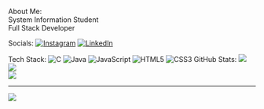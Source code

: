 About Me:
<br>System Information Student<br>Full Stack Developer


Socials:
[![Instagram](https://img.shields.io/badge/Instagram-%23E4405F.svg?logo=Instagram&logoColor=white)](https://instagram.com/@filiperother19) [![LinkedIn](https://img.shields.io/badge/LinkedIn-%230077B5.svg?logo=linkedin&logoColor=white)](https://linkedin.com/in/www.linkedin.com/in/filipe-rother-de-souza-9b2a28267) 

Tech Stack:
![C](https://img.shields.io/badge/c-%2300599C.svg?style=for-the-badge&logo=c&logoColor=white) ![Java](https://img.shields.io/badge/java-%23ED8B00.svg?style=for-the-badge&logo=openjdk&logoColor=white) ![JavaScript](https://img.shields.io/badge/javascript-%23323330.svg?style=for-the-badge&logo=javascript&logoColor=%23F7DF1E) ![HTML5](https://img.shields.io/badge/html5-%23E34F26.svg?style=for-the-badge&logo=html5&logoColor=white) ![CSS3](https://img.shields.io/badge/css3-%231572B6.svg?style=for-the-badge&logo=css3&logoColor=white)
GitHub Stats:
![](https://github-readme-stats.vercel.app/api?username=filiperother&theme=blueberry&hide_border=false&include_all_commits=false&count_private=false)<br/>
![](https://github-readme-streak-stats.herokuapp.com/?user=filiperother&theme=blueberry&hide_border=false)<br/>
![](https://github-readme-stats.vercel.app/api/top-langs/?username=filiperother&theme=blueberry&hide_border=false&include_all_commits=false&count_private=false&layout=compact)

---
[![](https://visitcount.itsvg.in/api?id=filiperother&icon=0&color=0)](https://visitcount.itsvg.in)

<!-- Proudly created with GPRM ( https://gprm.itsvg.in ) -->
